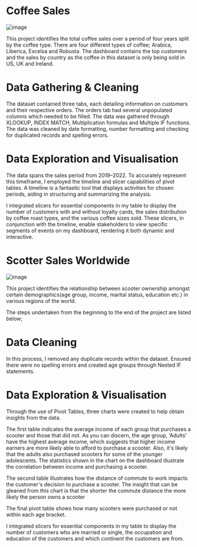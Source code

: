 # Coffee Sales 

![image](https://github.com/hamzaosman7891/ExcelProject/assets/139790922/36121546-a954-4575-9ded-79e75f8827c5)

This project identifies the total coffee sales over a period of four years split by the coffee type. There are four different types of coffee; Arabica, Liberica, Excelsa and Robusta. The dashboard contains the top customers and the sales by country as the coffee in this dataset is only being sold in US, UK and Ireland. 

# Data Gathering & Cleaning 

The dataset contained three tabs, each detailing information on customers and their respective orders. The orders tab had several unpopulated columns which needed to be filled.
The data was gathered through XLOOKUP, INDEX MATCH, Multiplication formulas and Multiple IF functions.
The data was cleaned by date formatting, number formatting and checking for duplicated records and spelling errors.  

# Data Exploration and Visualisation

The data spans the sales period from 2019–2022. To accurately represent this timeframe, I employed the timeline and slicer capabilities of pivot tables. A timeline is a fantastic tool that displays activities for chosen periods, aiding in structuring and summarizing the analysis.

I integrated slicers for essential components in my table to display the number of customers with and without loyalty cards, the sales distribution by coffee roast types, and the various coffee sizes sold. These slicers, in conjunction with the timeline, enable stakeholders to view specific segments of events on my dashboard, rendering it both dynamic and interactive.


# Scotter Sales Worldwide

![image](https://github.com/hamzaosman7891/ExcelProject/assets/139790922/d41f2989-9263-44f1-931f-4f67b701e581)

This project identifies the relationship between scooter ownership amongst certain demographics(age group, income, marital status, education etc.) in various regions of the world.

The steps undertaken from the beginning to the end of the project are listed below;

# Data Cleaning 
In this process, I removed any duplicate records within the dataset. Ensured there were no spelling errors and created age groups through Nested IF statements. 

# Data Exploration & Visualisation 

Through the use of Pivot Tables, three charts were created to help obtain insights from the data.

The first table indicates the average income of each group that purchases a scooter and those that did not. 
As you can discern, the age group, ‘Adults’ have the highest average income, which suggests that higher income earners are more likely able to afford to purchase a scooter.
Also, it's likely that the adults also purchased scooters for some of the younger adolescents. 
The statistics shown in the chart on the dashboard illustrate the correlation between income and purchasing a scooter. 

The second table illustrates how the distance of commute to work impacts the customer's decision to purchase a scooter.
The insight that can be gleaned from this chart is that the shorter the commute distance the more likely the person owns a scooter

The final pivot table shows how many scooters were purchased or not within each age bracket.

I integrated slicers for essential components in my table to display the number of customers who are married or single, the occupation and education of the customers and which continent the customers are from. 
